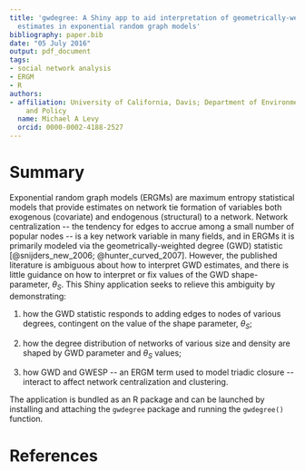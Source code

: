 ```yaml
---
title: 'gwdegree: A Shiny app to aid interpretation of geometrically-weighted degree
  estimates in exponential random graph models'
bibliography: paper.bib
date: "05 July 2016"
output: pdf_document
tags:
- social network analysis
- ERGM
- R
authors:
- affiliation: University of California, Davis; Department of Environmental Science
    and Policy
  name: Michael A Levy
  orcid: 0000-0002-4188-2527
---
```


# Summary

Exponential random graph models (ERGMs) are maximum entropy statistical models that provide estimates on network tie formation of variables both exogenous (covariate) and endogenous (structural) to a network. Network centralization -- the tendency for edges to accrue among a small number of popular nodes -- is a key network variable in many fields, and in ERGMs it is primarily modeled via the geometrically-weighted degree (GWD) statistic [@snijders_new_2006; @hunter_curved_2007]. However, the published literature is ambiguous about how to interpret GWD estimates, and there is little guidance on how to interpret or fix values of the GWD shape-parameter, $\theta_S$. This Shiny application seeks to relieve this ambiguity by demonstrating:

1. how the GWD statistic responds to adding edges to nodes of various degrees, contingent on the value of the shape parameter, $\theta_S$;

1. how the degree distribution of networks of various size and density are shaped by GWD parameter and $\theta_S$ values;

1. how GWD and GWESP -- an ERGM term used to model triadic closure -- interact to affect network centralization and clustering.

The application is bundled as an R package and can be launched by installing and attaching the `gwdegree` package and running the `gwdegree()` function.

# References
